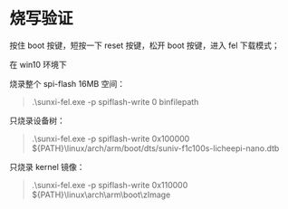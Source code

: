 # 烧写验证

按住 boot 按键，短按一下 reset 按键，松开 boot 按键，进入 fel 下载模式；

在 win10 环境下

烧录整个 spi-flash 16MB 空间：<br>
> .\sunxi-fel.exe -p spiflash-write 0 binfilepath

只烧录设备树：<br>
> .\sunxi-fel.exe -p spiflash-write 0x100000 ${PATH}\linux/arch/arm/boot/dts/suniv-f1c100s-licheepi-nano.dtb

只烧录 kernel 镜像：<br>
> .\sunxi-fel.exe -p spiflash-write 0x110000 ${PATH}\linux\arch\arm\boot\zImage

